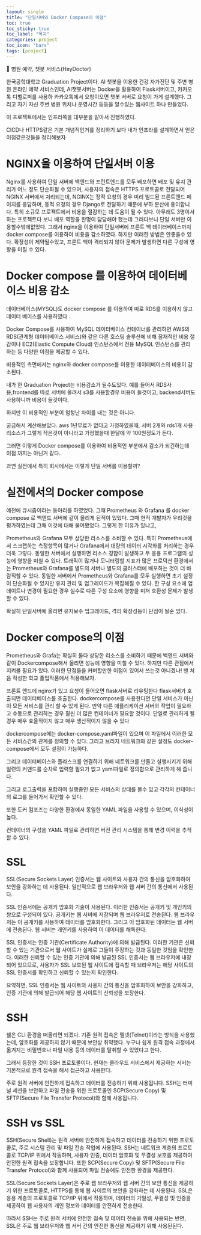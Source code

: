 ```yaml
---
layout: single
title: "단일서버와 Docker Compose의 이점"
toc: true
toc_sticky: true
toc_label: "목차"
categories: project
toc_icon: "bars"
tags: [project]
---
```

📘 병원 예약, 챗봇 서비스(HeyDoctor)

한국공학대학교 Graduation Project이다. AI 챗봇을 이용한 건강 자가진단 및 주변 병원 온라인 예약 서비스인데, AI챗봇서버는 Docker을 활용하여 Flask서버이고, 카카오톡 디벨로퍼를 사용하 카카오톡에서 요청이오면 챗봇 서버로 요청이 가게 설계했다.
그리고 자기 자신 주변 병원 위치나 운영시간 등등을 알수있는 웹사이트 하나 만들었다.

이 프로젝트에서는 인프라쪽을 대부분을 맡아서 진행하였다. 

CICD나 HTTPS같은 기본 개념적인거를 정리하기 보다 내가 인프라를 설계하면서 얻은 이점같은것들을 정리해보자

# NGINX을 이용하여 단일서버 이용
Nginx를 사용하여 단일 서버에 백엔드와 프런트엔드를 모두 배포하면 배포 및 유지 관리가 어느 정도 단순화될 수 있으며,
사용자의 접속은 HTTPS 프로토콜로 전달되어 NGINX 서버에서 처리되는데, NGINX는 정적 요청의 경우 미리 빌드된 프론트엔드 페이지를 응답하며, 동적 요청의 경우 Django로 전달하기 때문에 부하 분산에 용이합니다.
특히 소규모 프로젝트에서 비용을 절감하는 데 도움이 될 수 있다.
아무래도 3명이서 하는 프로젝트다 보니 배포 역할을 한명이 담당해야 했는데 그러다보니 단일 서버만 이용할수밖에없었다.
그래서 nginx을 이용하여 단일서버에 프론트 백 데이터베이스까지 docker compose를 이용하여 비용을 감소하였다.
하지만 이러한 방법은 안좋을수 있다.
확장성이 제약될수있고, 프론트 백이 격리되지 않아 문제가 발생하면 다른 구성에 영향을 미칠 수 있다.

# Docker compose 를 이용하여 데이터베이스 비용 감소
데이터베이스(MYSQL)도 docker compose 를 이용하여 따로 RDS를 이용하지 않고 데이터 베이스를 사용하였다 .

Docker Compose를 사용하여 MySQL 데이터베이스 컨테이너를 관리하면 AWS의 RDS(관계형 데이터베이스 서비스)와 같은 다른 호스팅 솔루션에 비해 잠재적인 비용 절감이나 EC2(Elastic Compute Cloud) 인스턴스에서 전용 MySQL 인스턴스를 관리하는 등 다양한 이점을 제공할 수 있다.

비용적인 측면에서는 nginx와 docker compose를 이용한 데이터베이스의 비용이 감소된다.

내가 한 Graduation Project는 비용감소가 될수도있다. 예를 들어서 RDS사용,frontend를 따로 서버에 올려서 s3를 사용할경우 비용이 들것이고, backend서버도 사용하니까 비용이 들것이다.

하지만 이 비용적인 부분이 엄청난 차이를 내는 것은 아니다.

궁금해서 계산해보았다. aws 1년무료가 없다고 가정하였을때, 서버 2개와 rds1개 사용 리소스가 그렇게 작은것이 아니라고 가정했을때 한달에 약 100원정도가 든다.

그러면 이렇게 Docker compose를 이용하여 비용적인 부분에서 감소가 되긴하는데 이점 까지는 아닌거 같다.

과연 실전에서 특히 회사에서는 이렇게 단일 서버를 이용할까?

# 실전에서의 Docker compose

예전에 큐시즘이라는 동아리를 하였었다. 그때 Prometheus 와 Grafana 를 docker compose 로 백엔드 서버에 같이 올리게 된적이 있었다.
그때 현직 개발자가 우리것을 평가하였는데 그때 이것에 대해 물어봤었다. 그렇게 한 이유가 있냐고, 

Prometheus와 Grafana 모두 상당한 리소스를 소비할 수 있다. 특히 Prometheus에서 스크랩하는 측정항목이 많거나 Grafana에서 대량의 데이터 시각화를 처리하는 경우 더욱 그렇다. 동일한 서버에서 실행하면 리소스 경합이 발생하고 두 응용 프로그램의 성능에 영향을 미칠 수 있다.
트래픽이 많거나 모니터링할 지표가 많은 프로덕션 환경에서는 Prometheus와 Grafana를 별도의 서버나 별도의 클러스터에 배포하는 것이 더 바람직할 수 있다.
동일한 서버에서 Prometheus와 Grafana를 모두 실행하면 초기 설정이 단순화될 수 있지만 유지 관리 및 업그레이드가 복잡해질 수 있다. 한 구성 요소에 업데이트나 변경이 필요한 경우 실수로 다른 구성 요소에 영향을 미쳐 호환성 문제가 발생할 수 있다.

확실히 단일서버에 올리면 유지보수 업그레이드, 격리 확장성등이 단점이 될순 있다.

# Docker compose의 이점
 Prometheus와 Grafa는 확실히 둘다 상당한 리소스를 소비하기 때문에 백엔드 서버와 같이 Dockercompose해서 올리면 성능에 영향을 미칠 수 있다.
하지만 다른 관점에서 지켜볼 필요가 있다. 이러한 단점들을 커버할만한 이점이 있어서 쓰는것 아니겠나!
맨 처음 작성한 학교 졸업작품에서 적용해보자.

프론트 앤드에 nginx가 있고 요청이 들어오면 flask서버로 라우팅한다 flask서버가 호출되면 데이터베이스를 호출한다.
dockercompose를 사용한다면 단일 서비스가 아닌 이 모든 서비스를 관리 할 수 있게 된다. 만약 다른 애플리케이션 서버와 작업이 필요하고 수동으로 관리하는 경우 훨씬 더 많은 컨테이너가 필요할 것이다. 단일로 관리하게 될 경우 매우 효율적이지 않고 매우 생산적이지 않을 수 있다

dockercompose에는 docker-compose.yaml파일이 있으며 이 파일에서 이러한 모든 서비스간의 관계를 정의할 수 있다. 그리고 브리지 네트워크와 같은 설정도 docker-compose에서 모두 설정이 가능하다.

그리고 데이터베이스와 플라스크를 연결하기 위해 네트워크를 만들고 실행시키기 위해 일련의 커맨드를 순차로 입력할 필요가 없고 yaml파일로 정의함으로 관리하게 해 줍니다.

그리고 로그출력을 포함하여 실행중인 모든 서비스의 상태를 볼수 있고 각각의 컨테이너의 로그를 들어가서 확인할 수 있다.

또한 도커 컴포즈는 다양한 환경에서 동일한 YAML 파일을 사용할 수 있으며, 이식성이 높다.

컨테이너의 구성을 YAML 파일로 관리하면 버전 관리 시스템을 통해 변경 이력을 추적할 수 있다.

# SSL
SSL(Secure Sockets Layer) 인증서는 웹 사이트와 사용자 간의 통신을 암호화하여 보안을 강화하는 데 사용된다. 일반적으로 웹 브라우저와 웹 서버 간의 통신에서 사용된다.

SSL 인증서에는 공개키 암호화 기술이 사용된다. 이러한 인증서는 공개키 및 개인키의 쌍으로 구성되어 있다. 공개키는 웹 서버에 저장되며 웹 브라우저로 전송된다. 웹 브라우저는 이 공개키를 사용하여 데이터를 암호화한다. 그리고 이 암호화된 데이터는 웹 서버에 전송된다. 웹 서버는 개인키를 사용하여 이 데이터를 해독한다.

SSL 인증서는 인증 기관(Certificate Authority)에 의해 발급된다. 이러한 기관은 신뢰할 수 있는 기관으로서 웹 사이트가 실제로 그들이 주장하는 것과 동일한 것임을 확인한다. 이러한 신뢰할 수 있는 인증 기관에 의해 발급된 SSL 인증서는 웹 브라우저에 내장되어 있으므로, 사용자가 SSL 보호된 웹 사이트에 접속할 때 브라우저는 해당 사이트의 SSL 인증서를 확인하고 신뢰할 수 있는지 확인한다.

요약하면, SSL 인증서는 웹 사이트와 사용자 간의 통신을 암호화하여 보안을 강화하고, 인증 기관에 의해 발급되어 해당 웹 사이트의 신뢰성을 보장한다.


# SSH
쉘은 CLI 환경을 떠올리면 되겠다. 기존 원격 접속은 텔넷(Telnet)이라는 방식을 사용했는데, 암호화를 제공하지 않기 때문에 보안상 취약했다. 누구나 쉽게 원격 접속 과정에서 옮겨지는 비밀번호나 파일 내용 등의 데이터를 탈취할 수 있었다고 한다.

그래서 등장한 것이 SSH 프로토콜이다. 현재는  클라우드 서비스에서 제공하는 서버는 기본적으로 원격 접속을 해서 접근하고 사용한다.

주로 원격 서버에 안전하게 접속하고 데이터를 전송하기 위해 사용됩니다. SSH는 터미널 세션을 보안하고 파일 전송을 위한 프로토콜인 SCP(Secure Copy) 및 SFTP(Secure File Transfer Protocol)와 함께 사용됩니다.

# SSH vs SSL
SSH(Secure Shell)는 원격 서버에 안전하게 접속하고 데이터를 전송하기 위한 프로토콜로, 주로 시스템 관리 및 파일 전송 작업에 사용된다. SSH는 네트워크 계층의 프로토콜로 TCP/IP 위에서 작동하며, 사용자 인증, 데이터 암호화 및 무결성 보호를 제공하여 안전한 원격 접속을 보장합니다. 또한 SCP(Secure Copy) 및 SFTP(Secure File Transfer Protocol)와 함께 사용되어 파일 전송에도 안전한 환경을 제공한다.

SSL(Secure Sockets Layer)은 주로 웹 브라우저와 웹 서버 간의 보안 통신을 제공하기 위한 프로토콜로, HTTPS를 통해 웹 사이트의 보안을 강화하는 데 사용된다. SSL은 응용 계층의 프로토콜로 TCP/IP 위에서 작동하며, 데이터의 기밀성, 무결성 및 인증을 제공하여 웹 사용자의 개인 정보와 데이터를 안전하게 전송한다.

따라서 SSH는 주로 원격 서버에 안전한 접속 및 데이터 전송을 위해 사용되는 반면, SSL은 주로 웹 브라우저와 웹 서버 간의 안전한 통신을 제공하기 위해 사용된된다.





